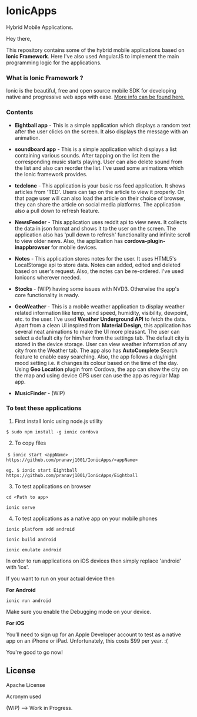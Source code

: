 # IonicApps
Hybrid Mobile Applications.

Hey there,

This repository contains some of the hybrid mobile applications based on **Ionic Framework**. Here I've also used AngularJS to implement the main programming logic for the applications.

### What is Ionic Framework ?
Ionic is the beautiful, free and open source mobile SDK for developing native and progressive web apps with ease.
[More info can be found here.](https://ionicframework.com/)

### Contents

* **Eightball app** - This is a simple application which displays a random text after the user clicks on the screen. It also displays the message with an animation.

* **soundboard app** - This is a simple application which displays a list containing various sounds. After tapping on the list item the corresponding music starts playing. User can also delete sound from the list and also can reorder the list. I've used some animations which the Ionic framework provides. 

* **tedclone** - This application is your basic rss feed application. It shows articles from 'TED'. Users can tap on the article to view it properly. On that page user will can also load the article on their choice of browser, they can share the article on social media platforms. The application also a pull down to refresh feature. 

* **NewsFeeder** - This application uses reddit api to view news. It collects the data in json format and shows it to the user on the screen. The application also has 'pull down to refresh' functionality and infinite scroll to view older news. Also, the application has **cordova-plugin-inappbrowser** for mobile devices.

* **Notes** - This application stores notes for the user. It uses HTML5's LocalStorage api to store data. Notes can added, edited and deleted based on user's request. Also, the notes can be re-ordered. I've used Ionicons wherever needed.

* **Stocks** - (WIP) having some issues with NVD3. Otherwise the app's core functionality is ready.

* **GeoWeather** - This is a mobile weather application to display weather related information like temp, wind speed, humidity, visibility, dewpoint, etc. to the user. I've used **Weather Underground API** to fetch the data. Apart from a clean UI inspired from **Material Design**, this application has several neat animations to make the UI more pleasant. The user can select a default city for him/her from the settings tab. The default city is stored in the device storage. User can view weather information of any city from the Weather tab. The app also has **AutoComplete** Search feature to enable easy searching. Also, the app follows a day/night mood setting i.e. it changes its colour based on the time of the day. Using **Geo Location** plugin from Cordova, the app can show the city on the map and using device GPS user can use the app as regular Map app. 

* **MusicFinder** - (WIP)

### To test these applications

1. First install Ionic using node.js utility

  ``` $ sudo npm install -g ionic cordova ```

2. To copy files

  ```$ ionic start <appName> https://github.com/pranavj1001/IonicApps/<appName>```

  ```eg. $ ionic start Eightball https://github.com/pranavj1001/IonicApps/Eightball```

3. To test applications on browser

  ```cd <Path to app>```

  ```ionic serve```
 
4. To test applications as a native app on your mobile phones
 
 ```ionic platform add android```
 
 ```ionic build android```
 
 ```ionic emulate android```
 
 In order to run applications on iOS devices then simply replace 'android' with 'ios'.
 
 If you want to run on your actual device then 
 
 **For Android**
 
 ```ionic run android```
 
 Make sure you enable the Debugging mode on your device.
 
 **For iOS**
 
 You’ll need to sign up for an Apple Developer account to test as a native app on an iPhone or iPad. Unfortunately, this costs $99 per year. :(
  
You're good to go now!

## License

Apache License

Acronym used

(WIP) --> Work in Progress.
